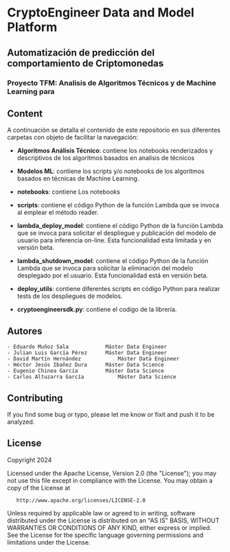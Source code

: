 # CryptoEngineer Data and Model Platform
## Automatización de predicción del comportamiento de Criptomonedas
### Proyecto TFM: Analisis de Algoritmos Técnicos y de Machine Learning para


## Content
A continuación se detalla el contenido de este repositorio en sus diferentes carpetas con objeto de facilitar la navegación:

- **Algoritmos Análisis Técnico**: contiene los notebooks renderizados y descriptivos de los algoritmos basados en analisis de técnicos

- **Modelos ML**: contiene los scripts y/o notebooks de los algoritmos basados en técnicas de Machine Learning.

- **notebooks**: contiene Los notebooks

- **scripts**: contiene el código Python de la función Lambda que se invoca al emplear el método reader.

- **lambda_deploy_model**: contiene el código Python de la función Lambda que se invoca para solicitar el despliegue y publicación del modelo de usuario para inferencia on-line. Esta funcionalidad esta limitada y en versión beta.

- **lambda_shutdown_model**: contiene el código Python de la función Lambda que se invoca para solicitar la eliminación del modelo desplegado por el usuario. Esta funcionalidad está en versión beta.

- **deploy_utils**: contiene diferentes scripts en código Python para realizar tests de los despliegues de modelos.

- **cryptoengineersdk.py**: contiene el codigo de la librería.

## Autores
	- Eduardo Muñoz Sala		    Máster Data Engineer
	- Julian Luis García Pérez		Máster Data Engineer
	- David Martín Hernández		    Máster Data Engineer
	- Héctor Jesús Ibañez Dura		Máster Data Science
	- Eugenio Chinea García		    Máster Data Science
	- Carlos Altuzarra García		    Máster Data Science

## Contributing
If you find some bug or typo, please let me know or fixit and push it to be analyzed. 

## License

Copyright 2024 

   Licensed under the Apache License, Version 2.0 (the "License");
   you may not use this file except in compliance with the License.
   You may obtain a copy of the License at

       http://www.apache.org/licenses/LICENSE-2.0

   Unless required by applicable law or agreed to in writing, software
   distributed under the License is distributed on an "AS IS" BASIS,
   WITHOUT WARRANTIES OR CONDITIONS OF ANY KIND, either express or implied.
   See the License for the specific language governing permissions and
   limitations under the License.




